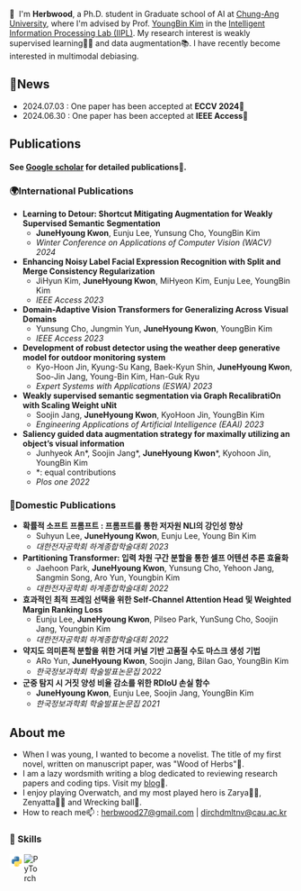 👋&nbsp; I'm **Herbwood**, a Ph.D. student in Graduate school of AI at [Chung-Ang University](https://www.cau.ac.kr/), where I'm advised by Prof. [YoungBin Kim](https://sites.google.com/view/iiplcau/professor) in the [Intelligent Information Processing Lab (IIPL)](https://sites.google.com/view/iiplcau/home). My research interest is weakly supervised learning👩‍🏫 and data augmentation📚. I have recently become interested in multimodal debiasing.

## 🎉News
- 2024.07.03 : One paper has been accepted at **ECCV 2024**👏
- 2024.06.30 : One paper has been accepted at **IEEE Access**👏

## Publications
#### See [Google scholar](https://scholar.google.com/citations?user=1U_qmnYAAAAJ&hl=en) for detailed publications📜.
### 🌍International Publications 
- **Learning to Detour: Shortcut Mitigating Augmentation for Weakly Supervised Semantic Segmentation**
  - **JuneHyoung Kwon**, Eunju Lee, Yunsung Cho, YoungBin Kim
  - _Winter Conference on Applications of Computer Vision (WACV) 2024_
- **Enhancing Noisy Label Facial Expression Recognition with Split and Merge Consistency Regularization**
  - JiHyun Kim, **JuneHyoung Kwon**, MiHyeon Kim, Eunju Lee, YoungBin Kim
  - _IEEE Access 2023_
- **Domain-Adaptive Vision Transformers for Generalizing Across Visual Domains**
  - Yunsung Cho, Jungmin Yun, **JuneHyoung Kwon**, YoungBin Kim
  - _IEEE Access 2023_
- **Development of robust detector using the weather deep generative model for outdoor monitoring system**
  - Kyo-Hoon Jin, Kyung-Su Kang, Baek-Kyun Shin, **JuneHyoung Kwon**, Soo-Jin Jang, Young-Bin Kim, Han-Guk Ryu
  - _Expert Systems with Applications (ESWA) 2023_
- **Weakly supervised semantic segmentation via Graph RecalibratiOn with Scaling Weight uNit**
  - Soojin Jang, **JuneHyoung Kwon**, KyoHoon Jin, YoungBin Kim
  - _Engineering Applications of Artificial Intelligence (EAAI) 2023_
- **Saliency guided data augmentation strategy for maximally utilizing an object’s visual information**
  - Junhyeok An*, Soojin Jang*, **JuneHyoung Kwon***, Kyohoon Jin, YoungBin Kim
  - *: equal contributions
  - _Plos one 2022_

### 🌆Domestic Publications 
- **확률적 소프트 프롬프트 : 프롬프트를 통한 저자원 NLI의 강인성 향상**
  - Suhyun Lee, **JuneHyoung Kwon**, Eunju Lee, Young Bin Kim
  - _대한전자공학회 하계종합학술대회 2023_
- **Partitioning Transformer: 입력 차원 구간 분할을 통한 셀프 어텐션 추론 효율화**
  - Jaehoon Park, **JuneHyoung Kwon**, Yunsung Cho, Yehoon Jang, Sangmin Song, Aro Yun, Youngbin Kim  
  - _대한전자공학회 하계종합학술대회 2022_
- **효과적인 최적 프레임 선택을 위한 Self-Channel Attention Head 및 Weighted Margin Ranking Loss**
  - Eunju Lee, **JuneHyoung Kwon**, Pilseo Park, YunSung Cho, Soojin Jang, Youngbin Kim        
  - _대한전자공학회 하계종합학술대회 2022_
- **약지도 의미론적 분할을 위한 거대 커널 기반 고품질 수도 마스크 생성 기법**
  - ARo Yun, **JuneHyoung Kwon**, Soojin Jang, Bilan Gao, YoungBin Kim  
  - _한국정보과학회 학술발표논문집 2022_
- **군중 탐지 시 거짓 양성 비율 감소를 위한 RDIoU 손실 함수**
  - **JuneHyoung Kwon**, Eunju Lee, Soojin Jang, YoungBin Kim 
  - _한국정보과학회 학술발표논문집 2021_

## About me
- When I was young, I wanted to become a novelist. The title of my first novel, written on manuscript paper, was "Wood of Herbs"🌲.<br/>
- I am a lazy wordsmith writing a blog dedicated to reviewing research papers and coding tips. Visit my [blog](https://herbwood.tistory.com/)🌳.<br/>
- I enjoy playing Overwatch, and my most played hero is Zarya🏋️‍♀️, Zenyatta👨‍🦲 and Wrecking ball🐹.<br/>
- How to reach me📫 : herbwood27@gmail.com | dirchdmltnv@cau.ac.kr


### 💪 Skills
<p>
<img align="left" alt="Python" width="26px" src="https://raw.githubusercontent.com/github/explore/80688e429a7d4ef2fca1e82350fe8e3517d3494d/topics/python/python.png" />
<img align="left" alt="PyTorch" width="26px" src="https://www.vectorlogo.zone/logos/pytorch/pytorch-icon.svg" />
</p>
